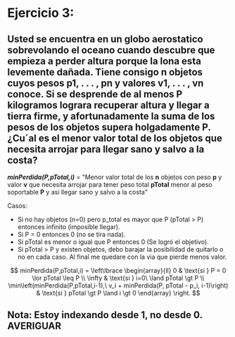 # Ejercicio 3: 
## Usted se encuentra en un globo aerostatico sobrevolando el oceano cuando descubre que empieza a perder altura porque la lona esta levemente dañada. Tiene consigo n objetos cuyos pesos p1, . . . , pn y valores v1, . . . , vn conoce. Si se desprende de al menos P kilogramos lograra recuperar altura y llegar a tierra firme, y afortunadamente la suma de los pesos de los objetos supera holgadamente P. ¿Cu´al es el menor valor total de los objetos que necesita arrojar para llegar sano y salvo a la costa?

_**minPerdida(P,pTotal,i)**_ = "Menor valor total de los **n** objetos con peso **p** y valor **v**  que necesita arrojar para tener peso total **pTotal** menor al peso soportable **P** y asi llegar sano y salvo a la costa"

Casos: 
* Si no hay objetos (n=0) pero p_total es mayor que P (pTotal > P) entonces infinito (imposible llegar).
* Si P = 0 entonces 0 (no se tira nada).
* Si pTotal es menor o igual que P entonces 0 (Se logró el objetivo).
* Si pTotal > P y existen objetos, debo barajar la posibilidad de quitarlo o no en cada caso. Al final me quedare con la via que pierde menos valor.

$$
minPerdida(P,pTotal,i) =
\left\lbrace
\begin{array}{ll}
0 & \text{si } P = 0 \lor pTotal \leq P \\
\infty & \text{si } i=0\ \land pTotal \gt P \\
\min\left(minPerdida(P,pTotal,i-1),\ v_i + minPerdida(P, pTotal - p_i, i-1)\right) & \text{si } pTotal \gt P \land i \gt 0 
\end{array}
\right.
$$

## Nota: Estoy indexando desde 1, no desde 0. AVERIGUAR
